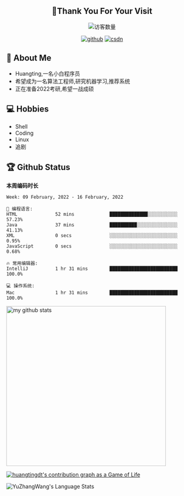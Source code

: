 <h2 align="center">👋Thank You For Your Visit</h2>
<div align="center">
<img src="https://profile-counter.glitch.me/Huangtingdt/count.svg" alt="访客数量">
</div>
  <p align="center">
    <a href="https://github.com/Huangtingdt/Huangtingdt"><img src="https://img.shields.io/badge/GitHub-ff79c6" alt="github"></a>
    <a href="https://blog.csdn.net/qq_43531216"><img src="https://img.shields.io/badge/CSDN-cf000e" alt="csdn"></a>
  </p>

## 🤵 About Me

  - Huangting,一名小白程序员
  - 希望成为一名算法工程师,研究机器学习,推荐系统
  - 正在准备2022考研,希望一战成硕

## 💻 Hobbies

  - Shell
  - Coding
  - Linux
  - 追剧

## 🏆 Github Status



  **本周编码时长**

  <!--START_SECTION:waka-->
```text
Week: 09 February, 2022 - 16 February, 2022

💬 编程语言: 
HTML              52 mins             ██████████████░░░░░░░░░░░   57.23% 
Java              37 mins             ██████████░░░░░░░░░░░░░░░   41.13% 
XML               0 secs              ░░░░░░░░░░░░░░░░░░░░░░░░░   0.95% 
JavaScript        0 secs              ░░░░░░░░░░░░░░░░░░░░░░░░░   0.68%

🔥 常用编辑器: 
IntelliJ          1 hr 31 mins        █████████████████████████   100.0%

💻 操作系统: 
Mac               1 hr 31 mins        █████████████████████████   100.0%

```


<!--END_SECTION:waka-->

<p align="left">
<img src="https://github-readme-stats.vercel.app/api?username=huangtingdt&show_icons=true&theme=tokyonight" alt="my github stats" width="420"/>
</P>

  [![huangtingdt's contribution graph as a Game of Life](https://github4life.herokuapp.com/huangtingdt.gif)](https://github4life.herokuapp.com/huangtingdt)

![YuZhangWang's Language Stats](https://github-readme-stats.anuraghazra1.vercel.app/api/top-langs/?username=huangtingdt&show_icons=true)

